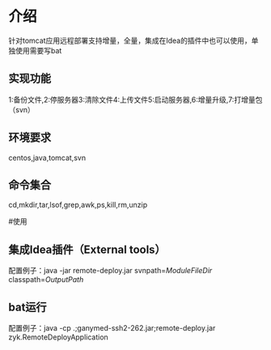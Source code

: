 # 介绍
针对tomcat应用远程部署支持增量，全量，集成在Idea的插件中也可以使用，单独使用需要写bat
## 实现功能
1:备份文件,2:停服务器3:清除文件4:上传文件5:启动服务器,6:增量升级,7:打增量包（svn）
## 环境要求
centos,java,tomcat,svn
## 命令集合
cd,mkdir,tar,lsof,grep,awk,ps,kill,rm,unzip

#使用
## 集成Idea插件（External tools）
配置例子：java -jar remote-deploy.jar svnpath=$ModuleFileDir$ classpath=$OutputPath$
## bat运行
配置例子：java -cp .;ganymed-ssh2-262.jar;remote-deploy.jar zyk.RemoteDeployApplication